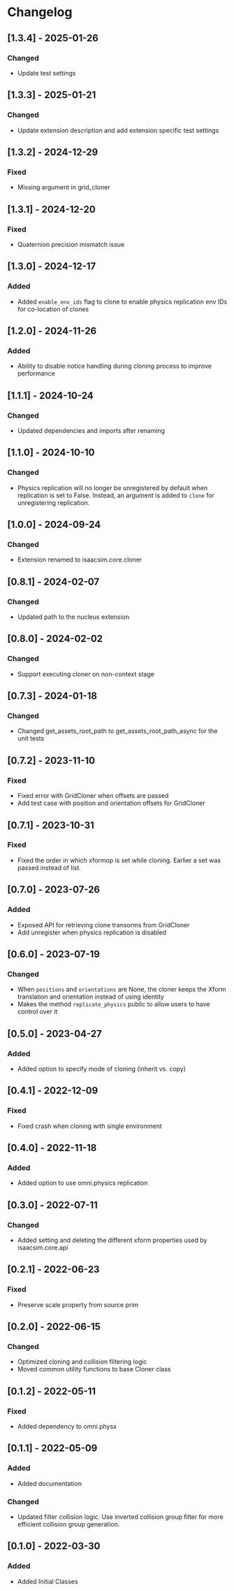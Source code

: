 # Changelog

## [1.3.4] - 2025-01-26
### Changed
- Update test settings

## [1.3.3] - 2025-01-21
### Changed
- Update extension description and add extension specific test settings


## [1.3.2] - 2024-12-29
### Fixed
- Missing argument in grid_cloner

## [1.3.1] - 2024-12-20
### Fixed
- Quaternion precision mismatch issue

## [1.3.0] - 2024-12-17
### Added
- Added `enable_env_ids` flag to clone to enable physics replication env IDs for co-location of clones

## [1.2.0] - 2024-11-26
### Added
- Ability to disable notice handling during cloning process to improve performance

## [1.1.1] - 2024-10-24
### Changed
- Updated dependencies and imports after renaming

## [1.1.0] - 2024-10-10
### Changed
- Physics replication will no longer be unregistered by default when replication is set to False. Instead, an argument is added to `clone` for unregistering replication.

## [1.0.0] - 2024-09-24
### Changed
- Extension renamed to isaacsim.core.cloner

## [0.8.1] - 2024-02-07
### Changed
- Updated path to the nucleus extension

## [0.8.0] - 2024-02-02
### Changed
- Support executing cloner on non-context stage

## [0.7.3] - 2024-01-18
### Changed
- Changed get_assets_root_path to get_assets_root_path_async for the unit tests

## [0.7.2] - 2023-11-10
### Fixed
- Fixed error with GridCloner when offsets are passed
- Add test case with position and orientation offsets for GridCloner

## [0.7.1] - 2023-10-31
### Fixed
- Fixed the order in which xformop is set while cloning. Earlier a set was passed instead of list.

## [0.7.0] - 2023-07-26
### Added
- Exposed API for retrieving clone transorms from GridCloner
- Add unregister when physics replication is disabled

## [0.6.0] - 2023-07-19

### Changed
- When `positions` and `orientations` are None, the cloner keeps the Xform translation and orientation instead of using identity
- Makes the method `replicate_physics` public to allow users to have control over it

## [0.5.0] - 2023-04-27

### Added
- Added option to specify mode of cloning (inherit vs. copy)

## [0.4.1] - 2022-12-09

### Fixed
- Fixed crash when cloning with single environment

## [0.4.0] - 2022-11-18

### Added
- Added option to use omni.physics replication

## [0.3.0] - 2022-07-11

### Changed
- Added setting and deleting the different xform properties used by isaacsim.core.api

## [0.2.1] - 2022-06-23

### Fixed
- Preserve scale property from source prim

## [0.2.0] - 2022-06-15

### Changed
- Optimized cloning and collision filtering logic
- Moved common utility functions to base Cloner class

## [0.1.2] - 2022-05-11

### Fixed
- Added dependency to omni.physx

## [0.1.1] - 2022-05-09

### Added
- Added documentation

### Changed
- Updated filter collision logic. Use inverted collision group filter for more efficient collision group generation.

## [0.1.0] - 2022-03-30

### Added
- Added Initial Classes
